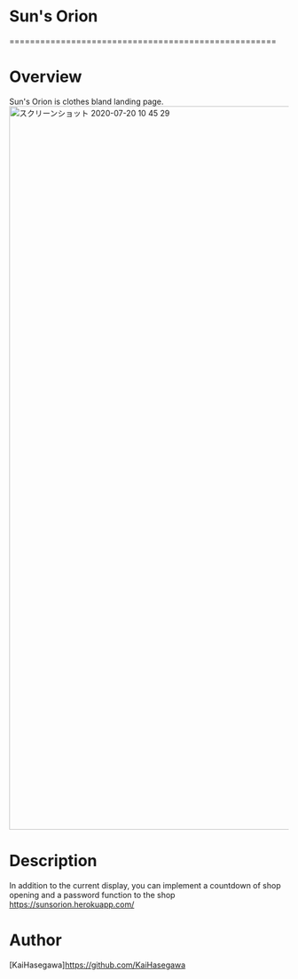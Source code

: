 # Sun's Orion
====================================================

# Overview
Sun's Orion is clothes bland landing page.
<img width="1303" alt="スクリーンショット 2020-07-20 10 45 29" src="https://user-images.githubusercontent.com/53547705/87896006-f815ed80-ca81-11ea-87f6-1a2b3cc8e564.png">


# Description
In addition to the current display, you can implement a countdown of shop opening and a password function to the shop
https://sunsorion.herokuapp.com/

# Author
[KaiHasegawa]https://github.com/KaiHasegawa
